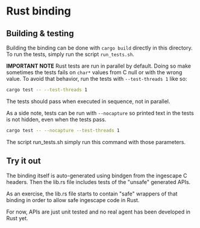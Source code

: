 # Rust binding

## Building & testing
Building the binding can be done with `cargo build` directly in this directory.
To run the tests, simply run the script `run_tests.sh`.

**IMPORTANT NOTE**
Rust tests are run in parallel by default.
Doing so make sometimes the tests fails on `char*` values from C null or with the wrong value.
To avoid that behavior, run the tests with `--test-threads 1` like so:
```sh
cargo test -- --test-threads 1
```
The tests should pass when executed in sequence, not in parallel.

As a side note, tests can be run with `--nocapture` so printed text in the tests is not hidden, even when the tests pass.
```sh
cargo test -- --nocapture --test-threads 1
```

The script run_tests.sh simply run this command with those parameters.

## Try it out
The binding itself is auto-generated using bindgen from the ingescape C headers.
Then the lib.rs file includes tests of the "unsafe" generated APIs.

As an exercise, the lib.rs file starts to contain "safe" wrappers of that binding in order to allow safe ingescape code in Rust.

For now, APIs are just unit tested and no real agent has been developed in Rust yet.
